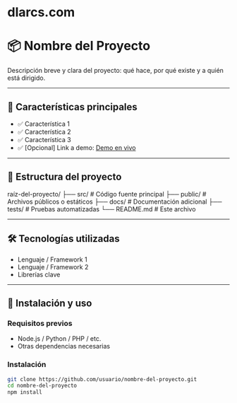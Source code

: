 # dlarcs.com


# 📦 Nombre del Proyecto

Descripción breve y clara del proyecto: qué hace, por qué existe y a quién está dirigido.

---

## 🚀 Características principales

- ✅ Característica 1
- ✅ Característica 2
- ✅ Característica 3
- ✅ [Opcional] Link a demo: [Demo en vivo](https://ejemplo.com)

---

## 📂 Estructura del proyecto


raíz-del-proyecto/
├── src/ # Código fuente principal
├── public/ # Archivos públicos o estáticos
├── docs/ # Documentación adicional
├── tests/ # Pruebas automatizadas
└── README.md # Este archivo


---

## 🛠️ Tecnologías utilizadas

- Lenguaje / Framework 1
- Lenguaje / Framework 2
- Librerías clave

---

## 🔧 Instalación y uso

### Requisitos previos
- Node.js / Python / PHP / etc.
- Otras dependencias necesarias

### Instalación

```bash
git clone https://github.com/usuario/nombre-del-proyecto.git
cd nombre-del-proyecto
npm install




